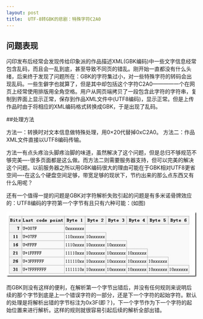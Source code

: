 ```yaml
---
layout: post
title:  UTF-8转GBK的悲剧：特殊字符C2A0
---
```


## 问题表现

闪印发布后经常会发现传给印象派的作品描述XML(GBK编码)中一些文字信息经常包含乱码，而且会一乱到底，甚至导致不同页的错乱。刚开始一直都没有什么头绪，后来终于发现了问题所在：GBK的字符集过小，对一些特殊字符的转码会出现乱码。一些生僻字也就算了，但是其中却包括这个字符C2A0————一个在网页上经常使用排版用全角空格。用户从网页端拷贝了一段包含此字符的字符串，复制到界面上显示正常，保存到作品XML文件中(UTF8编码)，显示正常。但是上传作品时由于将相应的XML编码格式转换成GBK，于是出现了乱码。


##处理方法


方法一：转换时对文本信息做特殊处理，用0×20代替掉0xC2A0。
方法二：作品XML文件直接以UTF8编码传输。

方法一有点头疼治头脚疼治脚的味道，虽然解决了这个问题，但是总归不够规范不够完美—-很多页面都是这么做。而方法二则需要服务器支持，但可以完美的解决这个问题。以前服务器之所以用GBK编码很大的理由可能在于GBK相对UTF8更省空间—-在这么个硬盘空间足够，带宽足够的现状下，节约出来的那么点东西又有什么用呢？
      
还有一个值得一提的问题是GBK对字符解析失败引起的问题是有多米诺骨牌效应的：UTF8编码的字符第一个字节有且只有六种可能：(如图)

![此处输入图片的描述][1]

而GBK则没有这样的便利，在解析第一个字节出错后，并没有任何规则来说明后续的那个字节到底是上一个错误字符的一部分，还是下一个字符的起始字符。默认的处理是将解析出错的字节标注为0x3F(即？)，下一个字节作为下一个字符的起始位置来进行解析。这样的规则就很容易引起后续的解析全部出错。


  [1]: /images/utf8.jpg

